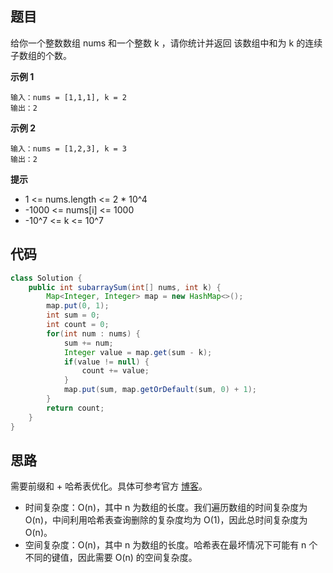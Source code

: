 ## 题目
给你一个整数数组 nums 和一个整数 k ，请你统计并返回 该数组中和为 k 的连续子数组的个数。

**示例 1**
```
输入：nums = [1,1,1], k = 2
输出：2
```

**示例 2**
```
输入：nums = [1,2,3], k = 3
输出：2
```

**提示**

* 1 <= nums.length <= 2 * 10^4
* -1000 <= nums[i] <= 1000
* -10^7 <= k <= 10^7

## 代码
```Java
class Solution {
    public int subarraySum(int[] nums, int k) {
        Map<Integer, Integer> map = new HashMap<>();
        map.put(0, 1);
        int sum = 0;
        int count = 0;
        for(int num : nums) {
            sum += num;
            Integer value = map.get(sum - k);
            if(value != null) {
                count += value;
            }
            map.put(sum, map.getOrDefault(sum, 0) + 1);
        }
        return count;
    }
}
```

## 思路

需要前缀和 + 哈希表优化。具体可参考官方 [博客](https://leetcode.cn/problems/subarray-sum-equals-k/solution/he-wei-kde-zi-shu-zu-by-leetcode-solution/)。

* 时间复杂度：O(n)，其中 n 为数组的长度。我们遍历数组的时间复杂度为 O(n)，中间利用哈希表查询删除的复杂度均为 O(1)，因此总时间复杂度为 O(n)。
* 空间复杂度：O(n)，其中 n 为数组的长度。哈希表在最坏情况下可能有 n 个不同的键值，因此需要 O(n) 的空间复杂度。